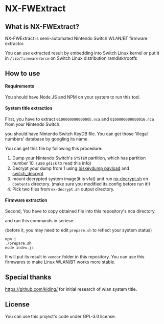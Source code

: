 # NX-FWExtract

## What is NX-FWExtract?
NX-FWExtract is semi-automated Nintendo Switch WLAN/BT firmware extractor.

You can use extracted result by embedding into Switch Linux kernel or put it in `/lib/firmware/brcm` on Switch Linux distribution ramdisk/rootfs

## How to use
#### Requirements
You should have Node.JS and NPM on your system to run this tool.

#### System title extraction
First, you have to extract `010000000000000b.nca` and `0100000000000016.nca` from your Nintendo Switch.

you should have Nintendo Switch KeyDB file. You can get those 'illegal numbers' database by googling its name.

You can get this file by following this procedure:

1. Dump your Nintendo Switch's `SYSTEM` partition, which has partition number 10. (use `gdisk` to read this info)
2. Decrypt your dump from 1 using [biskeydump payload](https://github.com/rajkosto/biskeydump) and [switch_decrypt](https://github.com/MCMrARM/switch_decrypt.git)
3. mount decrypted system image(it is vfat) and run [nx-decrypt.sh](https://gist.github.com/perillamint/49fd44e2bb13fabedb3e69a2997fb351) on `Contents` directory. (make sure you modified its config before run it!)
4. Pick two files from `nx-decrypt.sh` output directory.


#### Firmware extraction
Second, You have to copy obtained file into this repository's nca directory.

and run this commands in seriese.

(before it, you may need to edit `prepare.sh` to reflect your system status)

```
npm i
./prepare.sh
node index.js
```

It will put its result in `vendor` folder in this repository. You can use this firmwares to make Linux WLAN/BT works more stable.

## Special thanks
https://github.com/kiding/ for initial research of wlan system title.

## License
You can use this project's code under GPL-3.0 license.
